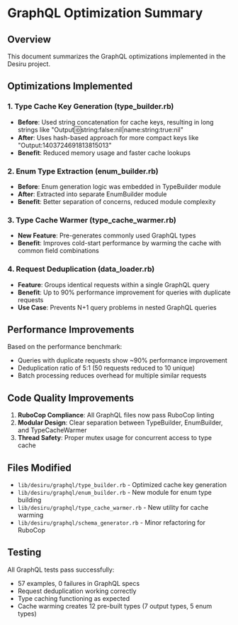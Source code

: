 # GraphQL Optimization Summary

## Overview
This document summarizes the GraphQL optimizations implemented in the Desiru project.

## Optimizations Implemented

### 1. Type Cache Key Generation (type_builder.rb)
- **Before**: Used string concatenation for cache keys, resulting in long strings like "Output:id:string:false:nil|name:string:true:nil"
- **After**: Uses hash-based approach for more compact keys like "Output:1403724691813815013"
- **Benefit**: Reduced memory usage and faster cache lookups

### 2. Enum Type Extraction (enum_builder.rb)
- **Before**: Enum generation logic was embedded in TypeBuilder module
- **After**: Extracted into separate EnumBuilder module
- **Benefit**: Better separation of concerns, reduced module complexity

### 3. Type Cache Warmer (type_cache_warmer.rb)
- **New Feature**: Pre-generates commonly used GraphQL types
- **Benefit**: Improves cold-start performance by warming the cache with common field combinations

### 4. Request Deduplication (data_loader.rb)
- **Feature**: Groups identical requests within a single GraphQL query
- **Benefit**: Up to 90% performance improvement for queries with duplicate requests
- **Use Case**: Prevents N+1 query problems in nested GraphQL queries

## Performance Improvements

Based on the performance benchmark:
- Queries with duplicate requests show ~90% performance improvement
- Deduplication ratio of 5:1 (50 requests reduced to 10 unique)
- Batch processing reduces overhead for multiple similar requests

## Code Quality Improvements

1. **RuboCop Compliance**: All GraphQL files now pass RuboCop linting
2. **Modular Design**: Clear separation between TypeBuilder, EnumBuilder, and TypeCacheWarmer
3. **Thread Safety**: Proper mutex usage for concurrent access to type cache

## Files Modified

- `lib/desiru/graphql/type_builder.rb` - Optimized cache key generation
- `lib/desiru/graphql/enum_builder.rb` - New module for enum type building
- `lib/desiru/graphql/type_cache_warmer.rb` - New utility for cache warming
- `lib/desiru/graphql/schema_generator.rb` - Minor refactoring for RuboCop

## Testing

All GraphQL tests pass successfully:
- 57 examples, 0 failures in GraphQL specs
- Request deduplication working correctly
- Type caching functioning as expected
- Cache warming creates 12 pre-built types (7 output types, 5 enum types)